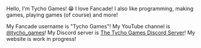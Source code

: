 Hello, I'm Tycho Games! 😁
I love Fancade! I also like programming, making games, playing games (of course) and more!

My Fancade username is "Tycho Games"!
My YouTube channel is [@tycho_games](https://www.youtube.com/@tycho_games)!
My Discord server is [The Tycho Games Discord Server](https://discord.gg/Ch8Y4RaABx)!
My website is work in progress!

<!---
Tycho-Games/Tycho-Games is a ✨ special ✨ repository because its `README.md` (this file) appears on your GitHub profile.
You can click the Preview link to take a look at your changes.
--->
